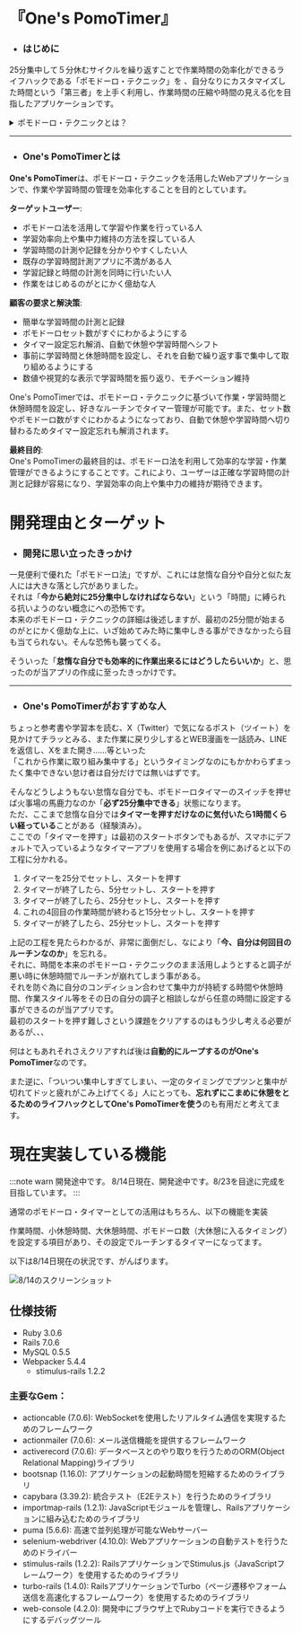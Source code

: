 # 『One's PomoTimer』

* ### はじめに
25分集中して５分休むサイクルを繰り返すことで作業時間の効率化ができるライフハックである「ポモドーロ・テクニック」を
、自分なりにカスタマイズした時間という「第三者」を上手く利用し、作業時間の圧縮や時間の見える化を目指したアプリケーションです。  

<details><summary>ポモドーロ・テクニックとは？</summary>

ChatGPTに「**ポモドーロ・テクニックというライフハックについて、まったく知らない人に向けて詳しく説明してください。**」と聞くと以下の回答が生成されました。大体あってます。

>ポモドーロ・テクニックは、時間管理と集中力向上を目的としたライフハック（生活改善術）です。1980年代にイタリア人のフランチェスコ・シリロによって開発されました。この名前は、彼が使っていたキッチンタイマーの形状がトマト（イタリア語で「ポモドーロ」）に似ていたことから名付けられました。
>ポモドーロ・テクニックの基本的な考え方は、短期間の集中力を最大限に引き出すことで、効率的かつ持続可能な働き方を実現することです。具体的な方法は以下の通りです。
>
>1. タスクをリストアップする
>まず始めに、やるべき仕事やタスクをリストアップします。これにより、何をすべきか明確にし、優先順位を決めることができます。
>
>2. 25分間集中して作業する
>キッチンタイマーやスマートフォンのタイマー機能を使って、25分間（1ポモドーロ）設定します。その間は集中してタスクに取り組みます。途中で気が散るようなことがあれば、それもメモしておいて後で対処するようにします。
>
>3. 5分間休憩する
>1ポモドーロ終了後、5分間の休憩時間を設けます。この時間はストレッチや水分補給など軽いリフレッシュ活動に使います。
>
>4. 繰り返す
>再び25分間作業し、5分間休憩するサイクルを繰り返します。4回目のポモドーロが終わったら、今度は15～30分の長めの休憩を取ります。
>
>この方法では、一定期間集中して作業し続けることで効率的な成果が得られるだけでなく、定期的な休憩も設けることで疲労やストレス蓄積を防ぐ効果があります。また、タイマーを使うことで時間に対する意識が高まり、無駄な時間を減らすことができます。
>
>ポモドーロ・テクニックは個人の作業スタイルや状況に応じてカスタマイズすることも可能です。例えば、集中力が持続する時間や休憩時間を調整したり、タスクの分割方法を工夫したりすることで、より効果的な働き方が実現できます。
</details>

---

* ### One's PomoTimerとは
**One's PomoTimer**は、ポモドーロ・テクニックを活用したWebアプリケーションで、作業や学習時間の管理を効率化することを目的としています。  

**ターゲットユーザー**:
- ポモドーロ法を活用して学習や作業を行っている人
- 学習効率向上や集中力維持の方法を探している人
- 学習時間の計測や記録を分かりやすくしたい人
- 既存の学習時間計測アプリに不満がある人
- 学習記録と時間の計測を同時に行いたい人
- 作業をはじめるのがとにかく億劫な人

**顧客の要求と解決策**:
- 簡単な学習時間の計測と記録
- ポモドーロセット数がすぐにわかるようにする
- タイマー設定忘れ解消、自動で休憩や学習時間へシフト
- 事前に学習時間と休憩時間を設定し、それを自動で繰り返す事で集中して取り組めるようにする
- 数値や視覚的な表示で学習時間を振り返り、モチベーション維持

One's PomoTimerでは、ポモドーロ・テクニックに基づいて作業・学習時間と休憩時間を設定し、好きなルーチンでタイマー管理が可能です。また、セット数やポモドーロ数がすぐにわかるようになっており、自動で休憩や学習時間へ切り替わるためタイマー設定忘れも解消されます。

**最終目的**:  
One's PomoTimerの最終目的は、ポモドーロ法を利用して効率的な学習・作業管理ができるようにすることです。これにより、ユーザーは正確な学習時間の計測と記録が容易になり、学習効率の向上や集中力の維持が期待できます。

# 開発理由とターゲット

* ### 開発に思い立ったきっかけ
一見便利で優れた「ポモドーロ法」ですが、これには怠惰な自分や自分と似た友人には大きな落とし穴がありました。  
それは「**今から絶対に25分集中しなければならない**」という「時間」に縛られる抗いようのない概念にへの恐怖です。  
本来のポモドーロ・テクニックの詳細は後述しますが、最初の25分間が始まるのがとにかく億劫な上に、いざ始めてみた時に集中しきる事ができなかったら目も当てられない。そんな恐怖も襲ってくる。  

そういった「**怠惰な自分でも効率的に作業出来るにはどうしたらいいか**」と、思ったのが当アプリの作成に至ったきっかけです。

---

* ### One's PomoTimerがおすすめな人
ちょっと参考書や学習本を読む、X（Twitter）で気になるポスト（ツイート）を見かけてチラッとみる、また作業に戻り少しするとWEB漫画を一話読み、LINEを返信し、Xをまた開き......等といった  
「これから作業に取り組み集中する」というタイミングなのにもかかわらずまったく集中できない怠け者は自分だけでは無いはずです。  

そんなどうしようもない怠惰な自分でも、ポモドーロタイマーのスイッチを押せば火事場の馬鹿力なのか「**必ず25分集中できる**」状態になります。  
ただ、ここまで怠惰な自分では**タイマーを押すだけなのに気付いたら1時間くらい経っている**ことがある（経験済み）。  
ここでの「タイマーを押す」は最初のスタートボタンでもあるが、スマホにデフォルトで入っているようなタイマーアプリを使用する場合を例にあげると以下の工程に分かれる。

1. タイマーを25分でセットし、スタートを押す
2. タイマーが終了したら、5分セットし、スタートを押す
3. タイマーが終了したら、25分セットし、スタートを押す
4. これの4回目の作業時間が終わると15分セットし、スタートを押す
5. タイマーが終了したら、25分セットし、スタートを押す

上記の工程を見たらわかるが、非常に面倒だし、なにより「**今、自分は何回目のルーチンなのか**」を忘れる。  
それに、時間を本来のポモドーロ・テクニックのまま活用しようとすると調子が悪い時に休憩時間でルーチンが崩れてしまう事がある。  
それを防ぐ為に自分のコンディション合わせて集中力が持続する時間や休憩時間、作業スタイル等をその日の自分の調子と相談しながら任意の時間に設定する事ができるのが当アプリです。  
最初のスタートを押す難しさという課題をクリアするのはもう少し考える必要があるが、、、  

何はともあれそれさえクリアすれば後は**自動的にループするのがOne's PomoTimer**なのです。

また逆に、「ついつい集中しすぎてしまい、一定のタイミングでプツンと集中が切れてドッと疲れがこみ上げてくる」人にとっても、**忘れずにこまめに休憩をとるためのライフハックとしてOne's PomoTimerを使う**のも有用だと考えてます。

# 現在実装している機能

:::note warn
開発途中です。
8/14日現在、開発途中です。8/23を目途に完成を目指しています。
:::

通常のポモドーロ・タイマーとしての活用はもちろん、以下の機能を実装  

作業時間、小休憩時間、大休憩時間、ポモドーロ数（大休憩に入るタイミング）を設定する項目があり、その設定でルーチンするタイマーになってます。  

以下は8/14日現在の状況です、がんばります。

![8/14のスクリーンショット](https://github.com/Ka-Na03/One-s_PomoTimer/assets/130237347/1667bf47-ca25-491d-9225-832ce70f0f60)

## 仕様技術
- Ruby 3.0.6
- Rails 7.0.6
- MySQL 0.5.5
- Webpacker 5.4.4
  - stimulus-rails 1.2.2

### 主要なGem：
- actioncable (7.0.6): WebSocketを使用したリアルタイム通信を実現するためのフレームワーク
- actionmailer (7.0.6): メール送信機能を提供するフレームワーク
- activerecord (7.0.6): データベースとのやり取りを行うためのORM(Object Relational Mapping)ライブラリ
- bootsnap (1.16.0): アプリケーションの起動時間を短縮するためのライブラリ
- capybara (3.39.2): 統合テスト（E2Eテスト）を行うためのライブラリ
- importmap-rails (1.2.1): JavaScriptモジュールを管理し、Railsアプリケーションに組み込むためのライブラリ
- puma (5.6.6): 高速で並列処理が可能なWebサーバー
- selenium-webdriver (4.10.0): Webアプリケーションの自動テストを行うためのドライバー
- stimulus-rails (1.2.2): RailsアプリケーションでStimulus.js（JavaScriptフレームワーク）を使用するためのライブラリ
- turbo-rails (1.4.0): RailsアプリケーションでTurbo（ページ遷移やフォーム送信を高速化するフレームワーク）を使用するためのライブラリ
- web-console (4.2.0): 開発中にブラウザ上でRubyコードを実行できるようにするデバッグツール
